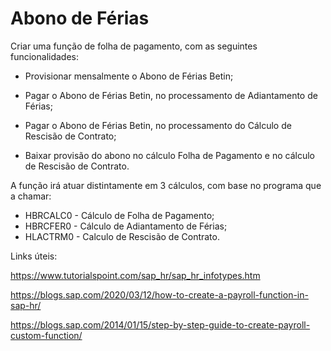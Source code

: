 # Abono de Férias

Criar uma função de folha de pagamento, com as seguintes funcionalidades: 

- Provisionar mensalmente o Abono de Férias Betin; 

- Pagar o Abono de Férias Betin, no processamento de Adiantamento de Férias; 
- Pagar o Abono de Férias Betin, no processamento do Cálculo de Rescisão de Contrato; 
- Baixar provisão do abono no cálculo Folha de Pagamento e no cálculo de Rescisão de Contrato. 



A função irá atuar distintamente em 3 cálculos, com base no programa que a chamar:

- HBRCALC0 - Cálculo de Folha de Pagamento;
- HBRCFER0 - Cálculo de Adiantamento de Férias;
- HLACTRM0 - Calculo de Rescisão de Contrato.



Links úteis:

https://www.tutorialspoint.com/sap_hr/sap_hr_infotypes.htm

https://blogs.sap.com/2020/03/12/how-to-create-a-payroll-function-in-sap-hr/

https://blogs.sap.com/2014/01/15/step-by-step-guide-to-create-payroll-custom-function/